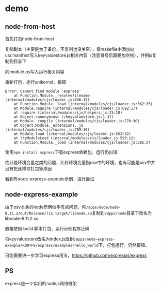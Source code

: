 # demo

## node-from-host

首先打包node-from-host

复制副本（主要是为了备份，不复制也没关系），将makefile中添加向usr.manifest写入keyvaluestore.js相关内容（注意冒号后面要加空格），并把js复制到目录下

向module.py写入运行相关内容

重新打包，运行unikernel，报错

```
Error: Cannot find module 'express'
    at Function.Module._resolveFilename (internal/modules/cjs/loader.js:636:15)
    at Function.Module._load (internal/modules/cjs/loader.js:562:25)
    at Module.require (internal/modules/cjs/loader.js:692:17)
    at require (internal/modules/cjs/helpers.js:25:18)
    at Object.<anonymous> (/keyvaluestore.js:1:17)
    at Module._compile (internal/modules/cjs/loader.js:778:30)
    at Object.Module._extensions..js (internal/modules/cjs/loader.js:789:10)
    at Module.load (internal/modules/cjs/loader.js:653:32)
    at tryModuleLoad (internal/modules/cjs/loader.js:593:12)
    at Function.Module._load (internal/modules/cjs/loader.js:585:3)
```

使用`npm install express`下载express依赖包，运行仍出错

估计是环境变量之类的问题，此处环境变量指osv中的环境，也有可能是osv中并没有把此模块打包等原因

看到有node-express-example示例，进行尝试

## node-express-example

由于osv本身的node示例似乎有点问题，将`/apps/node/node-8.11.2/out/Release/lib.target/libnode.so`复制到`/apps/node`目录下改名为 libnode-8.11.2.so

直接使用 build 脚本打包，运行示例程序正确

将keyvaluestore改名为index.js放到`/apps/node-express-example/ROOTFS/express/examples/hello_world`下，打包运行，仍然报错。

可能需要进一步学习express用法，https://github.com/expressjs/express

## PS

express是一个实用的nodejs网络框架